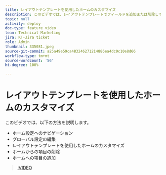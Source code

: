 ```yaml
---
title: レイアウトテンプレートを使用したホームのカスタマイズ
description: このビデオでは、レイアウトテンプレートでフィールドを追加または削除してホームをカスタマイズする方法を説明します。
topic: null
activity: deploy
doc-type: feature video
team: Technical Marketing
jira: KT-Jira ticket
role: Admin
thumbnail: 335081.jpeg
source-git-commit: a25a49e59ca483246271214886ea4dc9c10e8d66
workflow-type: tm+mt
source-wordcount: '56'
ht-degree: 100%

---
```


# レイアウトテンプレートを使用したホームのカスタマイズ

このビデオでは、以下の方法を説明します。

* ホーム設定へのナビゲーション
* グローバル設定の編集
* レイアウトテンプレートを使用したホームのカスタマイズ
* ホームからの項目の削除
* ホームへの項目の追加

>[!VIDEO](https://video.tv.adobe.com/v/335081/?quality=12&learn=on)
